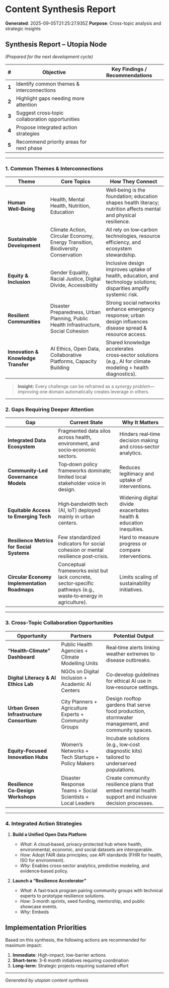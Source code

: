 # Content Synthesis Report

**Generated**: 2025-09-05T21:25:27.935Z
**Purpose**: Cross-topic analysis and strategic insights

## Synthesis Report – Utopia Node  
*(Prepared for the next development cycle)*  

| # | Objective | Key Findings / Recommendations |
|---|-----------|--------------------------------|
| **1** | Identify common themes & interconnections |  |
| **2** | Highlight gaps needing more attention |  |
| **3** | Suggest cross‑topic collaboration opportunities |  |
| **4** | Propose integrated action strategies |  |
| **5** | Recommend priority areas for next phase |  |

---

### 1. Common Themes & Interconnections

| Theme | Core Topics | How They Connect |
|-------|-------------|------------------|
| **Human Well‑Being** | Health, Mental Health, Nutrition, Education | Well‑being is the foundation; education shapes health literacy; nutrition affects mental and physical resilience. |
| **Sustainable Development** | Climate Action, Circular Economy, Energy Transition, Biodiversity Conservation | All rely on low‑carbon technologies, resource efficiency, and ecosystem stewardship. |
| **Equity & Inclusion** | Gender Equality, Racial Justice, Digital Divide, Accessibility | Inclusive design improves uptake of health, education, and technology solutions; disparities amplify systemic risk. |
| **Resilient Communities** | Disaster Preparedness, Urban Planning, Public Health Infrastructure, Social Cohesion | Strong social networks enhance emergency response; urban design influences disease spread & resource access. |
| **Innovation & Knowledge Transfer** | AI Ethics, Open Data, Collaborative Platforms, Capacity Building | Shared knowledge accelerates cross‑sector solutions (e.g., AI for climate modeling + health diagnostics). |

> **Insight:** Every challenge can be reframed as a *synergy problem*—improving one domain automatically creates leverage in others.

---

### 2. Gaps Requiring Deeper Attention

| Gap | Current State | Why It Matters |
|-----|---------------|----------------|
| **Integrated Data Ecosystem** | Fragmented data silos across health, environment, and socio‑economic sectors. | Hinders real‑time decision making and cross‑sector analytics. |
| **Community‑Led Governance Models** | Top‑down policy frameworks dominate; limited local stakeholder voice in design. | Reduces legitimacy and uptake of interventions. |
| **Equitable Access to Emerging Tech** | High‑bandwidth tech (AI, IoT) deployed mainly in urban centers. | Widening digital divide exacerbates health & education inequities. |
| **Resilience Metrics for Social Systems** | Few standardized indicators for social cohesion or mental resilience post‑crisis. | Hard to measure progress or compare interventions. |
| **Circular Economy Implementation Roadmaps** | Conceptual frameworks exist but lack concrete, sector‑specific pathways (e.g., waste‑to‑energy in agriculture). | Limits scaling of sustainability initiatives. |

---

### 3. Cross‑Topic Collaboration Opportunities

| Opportunity | Partners | Potential Output |
|-------------|----------|------------------|
| **“Health‑Climate” Dashboard** | Public Health Agencies + Climate Modelling Units | Real‑time alerts linking weather extremes to disease outbreaks. |
| **Digital Literacy & AI Ethics Lab** | NGOs on Digital Inclusion + Academic AI Centers | Co‑develop guidelines for ethical AI use in low‑resource settings. |
| **Urban Green Infrastructure Consortium** | City Planners + Agriculture Experts + Community Groups | Design rooftop gardens that serve food production, stormwater management, and community spaces. |
| **Equity‑Focused Innovation Hubs** | Women’s Networks + Tech Startups + Policy Makers | Incubate solutions (e.g., low‑cost diagnostic kits) tailored to underserved populations. |
| **Resilience Co‑Design Workshops** | Disaster Response Teams + Social Scientists + Local Leaders | Create community resilience plans that embed mental health support and inclusive decision processes. |

---

### 4. Integrated Action Strategies

1. **Build a Unified Open Data Platform**
   - *What*: A cloud‑based, privacy‑protected hub where health, environmental, economic, and social datasets are interoperable.
   - *How*: Adopt FAIR data principles; use API standards (FHIR for health, ISO for environment).
   - *Why*: Enables cross‑sector analytics, predictive modeling, and evidence‑based policy.

2. **Launch a “Resilience Accelerator”**
   - *What*: A fast‑track program pairing community groups with technical experts to prototype resilience solutions.
   - *How*: 3‑month sprints, seed funding, mentorship, and public showcase events.
   - *Why*: Embeds

## Implementation Priorities
Based on this synthesis, the following actions are recommended for maximum impact:

1. **Immediate**: High-impact, low-barrier actions
2. **Short-term**: 3-6 month initiatives requiring coordination
3. **Long-term**: Strategic projects requiring sustained effort

---
*Generated by utopian content synthesis*
